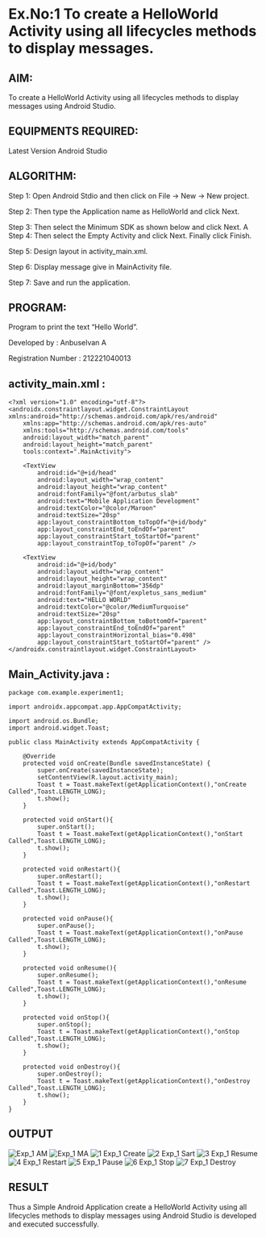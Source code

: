 # Ex.No:1 To create a HelloWorld Activity using all lifecycles methods to display messages.


## AIM:

To create a HelloWorld Activity using all lifecycles methods to display messages using Android Studio.

## EQUIPMENTS REQUIRED:

Latest Version Android Studio

## ALGORITHM:

Step 1: Open Android Stdio and then click on File -> New -> New project.

Step 2: Then type the Application name as HelloWorld and click Next. 

Step 3: Then select the Minimum SDK as shown below and click Next.
A
Step 4: Then select the Empty Activity and click Next. Finally click Finish.

Step 5: Design layout in activity_main.xml.

Step 6: Display message give in MainActivity file.

Step 7: Save and run the application.

## PROGRAM:

Program to print the text “Hello World”.

Developed by : Anbuselvan A

Registration Number : 212221040013

## activity_main.xml :

```
<?xml version="1.0" encoding="utf-8"?>
<androidx.constraintlayout.widget.ConstraintLayout xmlns:android="http://schemas.android.com/apk/res/android"
    xmlns:app="http://schemas.android.com/apk/res-auto"
    xmlns:tools="http://schemas.android.com/tools"
    android:layout_width="match_parent"
    android:layout_height="match_parent"
    tools:context=".MainActivity">

    <TextView
        android:id="@+id/head"
        android:layout_width="wrap_content"
        android:layout_height="wrap_content"
        android:fontFamily="@font/arbutus_slab"
        android:text="Mobile Application Development"
        android:textColor="@color/Maroon"
        android:textSize="20sp"
        app:layout_constraintBottom_toTopOf="@+id/body"
        app:layout_constraintEnd_toEndOf="parent"
        app:layout_constraintStart_toStartOf="parent"
        app:layout_constraintTop_toTopOf="parent" />

    <TextView
        android:id="@+id/body"
        android:layout_width="wrap_content"
        android:layout_height="wrap_content"
        android:layout_marginBottom="356dp"
        android:fontFamily="@font/expletus_sans_medium"
        android:text="HELLO WORLD"
        android:textColor="@color/MediumTurquoise"
        android:textSize="20sp"
        app:layout_constraintBottom_toBottomOf="parent"
        app:layout_constraintEnd_toEndOf="parent"
        app:layout_constraintHorizontal_bias="0.498"
        app:layout_constraintStart_toStartOf="parent" />
</androidx.constraintlayout.widget.ConstraintLayout>
```
## Main_Activity.java : 
```
package com.example.experiment1;

import androidx.appcompat.app.AppCompatActivity;

import android.os.Bundle;
import android.widget.Toast;

public class MainActivity extends AppCompatActivity {

    @Override
    protected void onCreate(Bundle savedInstanceState) {
        super.onCreate(savedInstanceState);
        setContentView(R.layout.activity_main);
        Toast t = Toast.makeText(getApplicationContext(),"onCreate Called",Toast.LENGTH_LONG);
        t.show();
    }

    protected void onStart(){
        super.onStart();
        Toast t = Toast.makeText(getApplicationContext(),"onStart Called",Toast.LENGTH_LONG);
        t.show();
    }

    protected void onRestart(){
        super.onRestart();
        Toast t = Toast.makeText(getApplicationContext(),"onRestart Called",Toast.LENGTH_LONG);
        t.show();
    }

    protected void onPause(){
        super.onPause();
        Toast t = Toast.makeText(getApplicationContext(),"onPause Called",Toast.LENGTH_LONG);
        t.show();
    }

    protected void onResume(){
        super.onResume();
        Toast t = Toast.makeText(getApplicationContext(),"onResume Called",Toast.LENGTH_LONG);
        t.show();
    }

    protected void onStop(){
        super.onStop();
        Toast t = Toast.makeText(getApplicationContext(),"onStop Called",Toast.LENGTH_LONG);
        t.show();
    }

    protected void onDestroy(){
        super.onDestroy();
        Toast t = Toast.makeText(getApplicationContext(),"onDestroy Called",Toast.LENGTH_LONG);
        t.show();
    }
}
```
## OUTPUT

![Exp_1 AM](https://github.com/Anbuselvan04/Mobile-Application-Development/assets/119410896/21c321de-dcbe-4504-bd3d-75702e57ba15)
![Exp_1 MA](https://github.com/Anbuselvan04/Mobile-Application-Development/assets/119410896/d4ebad4f-8260-4aa3-9607-d78006345e39)
![1  Exp_1 Create](https://github.com/Anbuselvan04/Mobile-Application-Development/assets/119410896/c0312c53-3bec-44b8-ac5f-7e15111301fe)
![2  Exp_1 Sart](https://github.com/Anbuselvan04/Mobile-Application-Development/assets/119410896/8f399638-67b3-455e-9d3a-45fea19c6435)
![3  Exp_1 Resume](https://github.com/Anbuselvan04/Mobile-Application-Development/assets/119410896/099ca09d-d84c-44be-93ef-a83ae9db1a84)
![4  Exp_1 Restart](https://github.com/Anbuselvan04/Mobile-Application-Development/assets/119410896/b127b62a-99b1-456a-bf61-81384e1e198e)
![5  Exp_1 Pause](https://github.com/Anbuselvan04/Mobile-Application-Development/assets/119410896/2a58676a-e155-4b74-9773-1321c45bb4e1)
![6  Exp_1 Stop](https://github.com/Anbuselvan04/Mobile-Application-Development/assets/119410896/3cfb64f8-d2bf-455f-8e69-7c92d4f62518)
![7  Exp_1 Destroy](https://github.com/Anbuselvan04/Mobile-Application-Development/assets/119410896/d39c3c0b-e076-45cc-8ba8-550caa04b2fa)



## RESULT
Thus a Simple Android Application create a HelloWorld Activity using all lifecycles methods to display messages using Android Studio is developed and executed successfully.
